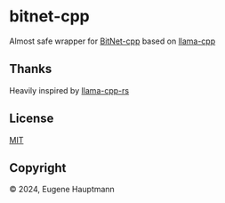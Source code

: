 # bitnet-cpp

Almost safe wrapper for [BitNet-cpp](https://github.com/microsoft/BitNet) based on [llama-cpp](https://github.com/ggerganov/llama.cpp)

## Thanks

Heavily inspired by [llama-cpp-rs](https://github.com/utilityai/llama-cpp-rs)

## License

[MIT](/LICENSE)

## Copyright

© 2024, Eugene Hauptmann
